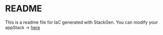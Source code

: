 # README
This is a readme file for IaC generated with StackGen.
You can modify your appStack -> [here](http://main.dev.stackgen.com/appstacks/fdc22930-4a5d-4316-8a8f-b4f13560a1fb)
